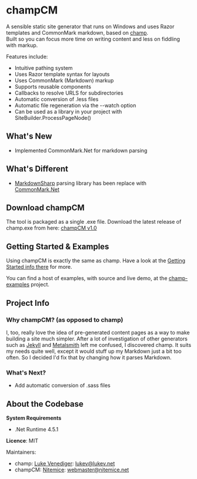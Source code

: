 # champCM
A sensible static site generator that runs on Windows and uses Razor templates and CommonMark markdown, 
based on [champ](https://github.com/lukevenediger/champ).  
Built so you can focus more time on writing content and less on fiddling with markup.

Features include:
* Intuitive pathing system
* Uses Razor template syntax for layouts
* Uses CommonMark (Markdown) markup
* Supports reusable components
* Callbacks to resolve URLS for subdirectories
* Automatic conversion of .less files
* Automatic file regeneration via the --watch option
* Can be used as a library in your project with SiteBuilder.ProcessPageNode()

## What's New
* Implemented CommonMark.Net for markdown parsing

## What's Different
* [MarkdownSharp](https://github.com/MortenHoustonLudvigsen/CommonMarkSharp) parsing library has been replace with [CommonMark.Net](https://github.com/Knagis/CommonMark.NET)

## Download champCM
The tool is packaged as a single .exe file. Download the latest release of champ.exe from here: [champCM v1.0]()

## Getting Started & Examples
Using champCM is exactly the same as champ. Have a look at the 
[Getting Started info there](https://github.com/lukevenediger/champ#getting-started) for more.

You can find a host of examples, with source and live demo, at the [champ-examples](https://github.com/lukevenediger/champ-examples/) project.

## Project Info

### Why champCM? (as opposed to champ)
I, too, really love the idea of pre-generated content pages as a way to make building a site much simpler. 
After a lot of investigation of other generators such as [Jekyll](http://github.com/mojombo/jekyll) and [Metalsmith](www.metalsmith.io) 
left me confused, I discovered champ. It suits my needs quite well, except it would stuff up my Markdown just a bit too often.
So I decided I'd fix that by changing how it parses Markdown. 

### What's Next?
* Add automatic conversion of .sass files

## About the Codebase

**System Requirements**
* .Net Runtime 4.5.1

**Licence**: MIT

Maintainers:
* champ: [Luke Venediger](http://lukevenediger.github.io/): [lukev@lukev.net](mailto:lukev@lukev.net)
* champCM: [Nitemice](http://nitemice.net/): [webmaster@nitemice.net](mailto:webmaster@nitemice.net)

